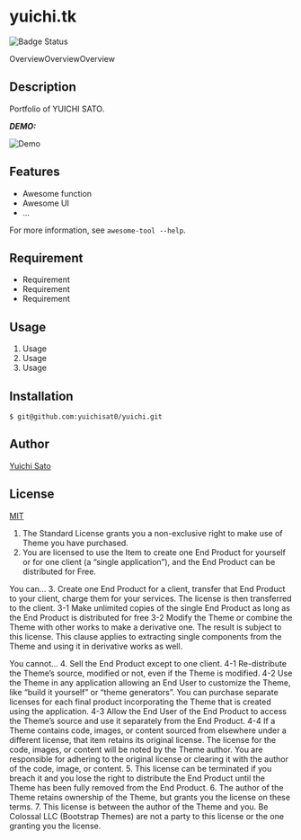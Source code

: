 # yuichi.tk

![Badge Status](https://ci-as-a-service)

OverviewOverviewOverview

## Description

Portfolio of YUICHI SATO.

***DEMO:***

![Demo](https://yuichi.tk)

## Features

- Awesome function
- Awesome UI
- ...

For more information, see `awesome-tool --help`.

## Requirement

- Requirement
- Requirement
- Requirement

## Usage

1. Usage
2. Usage
3. Usage

## Installation

    $ git@github.com:yuichisat0/yuichi.git

## Author

[Yuichi Sato](https://twitter.com/yuichisat0)

## License

[MIT](https://themes.getbootstrap.com/licenses/#fullStandardLicense)

1. The Standard License grants you a non-exclusive right to make use of Theme you have purchased.
2. You are licensed to use the Item to create one End Product for yourself or for one client (a “single application”), and the End Product can be distributed for Free.

You can…
3. Create one End Product for a client, transfer that End Product to your client, charge them for your services. The license is then transferred to the client.
3-1 Make unlimited copies of the single End Product as long as the End Product is distributed for free
3-2 Modify the Theme or combine the Theme with other works to make a derivative one. The result is subject to this license. This clause applies to extracting single components from the Theme and using it in derivative works as well.

You cannot…
4. Sell the End Product except to one client.
4-1 Re-distribute the Theme’s source, modified or not, even if the Theme is modified.
4-2 Use the Theme in any application allowing an End User to customize the Theme, like “build it yourself” or “theme generators”. You can purchase separate licenses for each final product incorporating the Theme that is created using the application.
4-3 Allow the End User of the End Product to access the Theme’s source and use it separately from the End Product.
4-4 If a Theme contains code, images, or content sourced from elsewhere under a different license, that item retains its original license. The license for the code, images, or content will be noted by the Theme author. You are responsible for adhering to the original license or clearing it with the author of the code, image, or content.
5. This license can be terminated if you breach it and you lose the right to distribute the End Product until the Theme has been fully removed from the End Product.
6. The author of the Theme retains ownership of the Theme, but grants you the license on these terms.
7. This license is between the author of the Theme and you. Be Colossal LLC (Bootstrap Themes) are not a party to this license or the one granting you the license.
